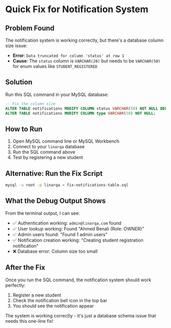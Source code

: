 # Quick Fix for Notification System

## Problem Found
The notification system is working correctly, but there's a database column size issue:
- **Error**: `Data truncated for column 'status' at row 1`
- **Cause**: The `status` column is `VARCHAR(20)` but needs to be `VARCHAR(50)` for enum values like `STUDENT_REGISTERED`

## Solution
Run this SQL command in your MySQL database:

```sql
-- Fix the column size
ALTER TABLE notifications MODIFY COLUMN status VARCHAR(50) NOT NULL DEFAULT 'UNREAD';
ALTER TABLE notifications MODIFY COLUMN type VARCHAR(50) NOT NULL;
```

## How to Run
1. Open MySQL command line or MySQL Workbench
2. Connect to your `linarqa` database
3. Run the SQL command above
4. Test by registering a new student

## Alternative: Run the Fix Script
```bash
mysql -u root -p linarqa < fix-notifications-table.sql
```

## What the Debug Output Shows
From the terminal output, I can see:
- ✅ Authentication working: `admin@linarqa.com` found
- ✅ User lookup working: Found "Ahmed Benali (Role: OWNER)"
- ✅ Admin users found: "Found 1 admin users"
- ✅ Notification creation working: "Creating student registration notification"
- ❌ Database error: Column size too small

## After the Fix
Once you run the SQL command, the notification system should work perfectly:
1. Register a new student
2. Check the notification bell icon in the top bar
3. You should see the notification appear

The system is working correctly - it's just a database schema issue that needs this one-line fix!
